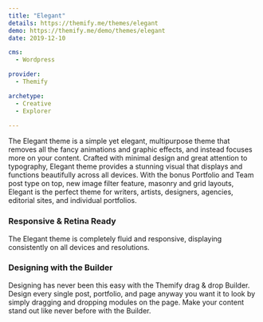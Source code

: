 ```yaml
---
title: "Elegant"
details: https://themify.me/themes/elegant
demo: https://themify.me/demo/themes/elegant
date: 2019-12-10

cms: 
  - Wordpress

provider: 
  - Themify

archetype:
  - Creative
  - Explorer
  
---
```


The Elegant theme is a simple yet elegant, multipurpose theme that removes all the fancy animations and graphic effects, and instead focuses more on your content. Crafted with minimal design and great attention to typography, Elegant theme provides a stunning visual that displays and functions beautifully across all devices. With the bonus Portfolio and Team post type on top, new image filter feature, masonry and grid layouts, Elegant is the perfect theme for writers, artists, designers, agencies, editorial sites, and individual portfolios.

### Responsive & Retina Ready

The Elegant theme is completely fluid and responsive, displaying consistently on all devices and resolutions. 

### Designing with the Builder

Designing has never been this easy with the Themify drag & drop Builder. Design every single post, portfolio, and page anyway you want it to look by simply dragging and dropping modules on the page. Make your content stand out like never before with the Builder.